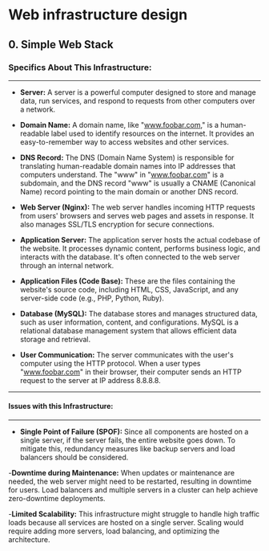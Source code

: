# Web infrastructure design

## 0. Simple Web Stack

### Specifics About This Infrastructure:
---
- **Server:** A server is a powerful computer designed to store and manage data, run services, and respond to requests from other computers over a network.

- **Domain Name:** A domain name, like "www.foobar.com," is a human-readable label used to identify resources on the internet. It provides an easy-to-remember way to access websites and other services.

- **DNS Record:** The DNS (Domain Name System) is responsible for translating human-readable domain names into IP addresses that computers understand. The "www" in "www.foobar.com" is a subdomain, and the DNS record "www" is usually a CNAME (Canonical Name) record pointing to the main domain or another DNS record.

- **Web Server (Nginx):** The web server handles incoming HTTP requests from users' browsers and serves web pages and assets in response. It also manages SSL/TLS encryption for secure connections.

- **Application Server:** The application server hosts the actual codebase of the website. It processes dynamic content, performs business logic, and interacts with the database. It's often connected to the web server through an internal network.

- **Application Files (Code Base):** These are the files containing the website's source code, including HTML, CSS, JavaScript, and any server-side code (e.g., PHP, Python, Ruby).

- **Database (MySQL):** The database stores and manages structured data, such as user information, content, and configurations. MySQL is a relational database management system that allows efficient data storage and retrieval.

- **User Communication:** The server communicates with the user's computer using the HTTP protocol. When a user types "www.foobar.com" in their browser, their computer sends an HTTP request to the server at IP address 8.8.8.8.

---
#### Issues with this Infrastructure:
---
- **Single Point of Failure (SPOF):** Since all components are hosted on a single server, if the server fails, the entire website goes down. To mitigate this, redundancy measures like backup servers and load balancers should be considered.

-**Downtime during Maintenance:** When updates or maintenance are needed, the web server might need to be restarted, resulting in downtime for users. Load balancers and multiple servers in a cluster can help achieve zero-downtime deployments.

-**Limited Scalability:** This infrastructure might struggle to handle high traffic loads because all services are hosted on a single server. Scaling would require adding more servers, load balancing, and optimizing the architecture.
